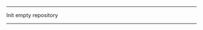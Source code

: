***********************************************
Init empty repository
***********************************************